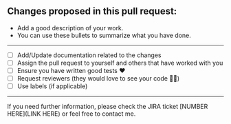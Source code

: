 Changes proposed in this pull request:
---------------------------------------
- Add a good description of your work.
- You can use these bullets to summarize what you have done.
---
- [ ] Add/Update documentation related to the changes
- [ ] Assign the pull request to yourself and others that have worked with you
- [ ] Ensure you have written good tests :heart:
- [ ] Request reviewers (they would love to see your code :policeman:)
- [ ] Use labels (if applicable)
---
If you need further information, please check the JIRA ticket [NUMBER HERE](LINK HERE) or feel free to contact me.
